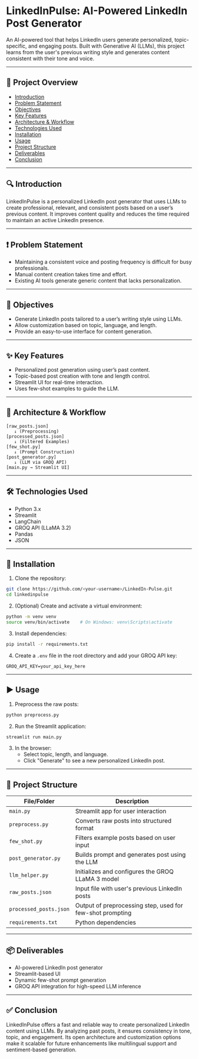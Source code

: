 # LinkedInPulse: AI-Powered LinkedIn Post Generator

An AI-powered tool that helps LinkedIn users generate personalized, topic-specific, and engaging posts. Built with Generative AI (LLMs), this project learns from the user's previous writing style and generates content consistent with their tone and voice.

---

## 📌 Project Overview

- [Introduction](#introduction)
- [Problem Statement](#problem-statement)
- [Objectives](#objectives)
- [Key Features](#key-features)
- [Architecture & Workflow](#architecture--workflow)
- [Technologies Used](#technologies-used)
- [Installation](#installation)
- [Usage](#usage)
- [Project Structure](#project-structure)
- [Deliverables](#deliverables)
- [Conclusion](#conclusion)

---

## 🔍 Introduction

LinkedInPulse is a personalized LinkedIn post generator that uses LLMs to create professional, relevant, and consistent posts based on a user’s previous content. It improves content quality and reduces the time required to maintain an active LinkedIn presence.

---

## ❗ Problem Statement

- Maintaining a consistent voice and posting frequency is difficult for busy professionals.
- Manual content creation takes time and effort.
- Existing AI tools generate generic content that lacks personalization.

---

## 🎯 Objectives

- Generate LinkedIn posts tailored to a user’s writing style using LLMs.
- Allow customization based on topic, language, and length.
- Provide an easy-to-use interface for content generation.

---

## ✨ Key Features

- Personalized post generation using user’s past content.
- Topic-based post creation with tone and length control.
- Streamlit UI for real-time interaction.
- Uses few-shot examples to guide the LLM.

---

## 🧱 Architecture & Workflow

```
[raw_posts.json] 
   ↓ (Preprocessing)
[processed_posts.json] 
   ↓ (Filtered Examples)
[few_shot.py] 
   ↓ (Prompt Construction)
[post_generator.py] 
   ↓ (LLM via GROQ API)
[main.py → Streamlit UI]
```

---

## 🛠 Technologies Used

- Python 3.x
- Streamlit
- LangChain
- GROQ API (LLaMA 3.2)
- Pandas
- JSON

---

## 💾 Installation

1. Clone the repository:

```bash
git clone https://github.com/<your-username>/LinkedIn-Pulse.git
cd linkedinpulse
```

2. (Optional) Create and activate a virtual environment:

```bash
python -m venv venv
source venv/bin/activate    # On Windows: venv\Scripts\activate
```

3. Install dependencies:

```bash
pip install -r requirements.txt
```

4. Create a `.env` file in the root directory and add your GROQ API key:

```env
GROQ_API_KEY=your_api_key_here
```

---

## ▶️ Usage

1. Preprocess the raw posts:

```bash
python preprocess.py
```

2. Run the Streamlit application:

```bash
streamlit run main.py
```

3. In the browser:
   - Select topic, length, and language.
   - Click "Generate" to see a new personalized LinkedIn post.

---

## 📂 Project Structure

| File/Folder         | Description                                                                 |
|---------------------|-----------------------------------------------------------------------------|
| `main.py`           | Streamlit app for user interaction                                          |
| `preprocess.py`     | Converts raw posts into structured format                                   |
| `few_shot.py`       | Filters example posts based on user input                                   |
| `post_generator.py` | Builds prompt and generates post using the LLM                              |
| `llm_helper.py`     | Initializes and configures the GROQ LLaMA 3 model                           |
| `raw_posts.json`    | Input file with user's previous LinkedIn posts                              |
| `processed_posts.json` | Output of preprocessing step, used for few-shot prompting              |
| `requirements.txt`  | Python dependencies                                                         |

---

## 📦 Deliverables

- AI-powered LinkedIn post generator
- Streamlit-based UI
- Dynamic few-shot prompt generation
- GROQ API integration for high-speed LLM inference

---

## ✅ Conclusion

LinkedInPulse offers a fast and reliable way to create personalized LinkedIn content using LLMs. By analyzing past posts, it ensures consistency in tone, topic, and engagement. Its open architecture and customization options make it scalable for future enhancements like multilingual support and sentiment-based generation.
